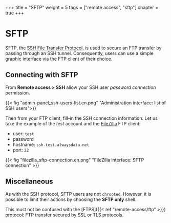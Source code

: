+++
title = "SFTP"
weight = 5
tags = ["remote access", "sftp"]
chapter = true
+++

# SFTP

SFTP, the [SSH File Transfer Protocol](https://en.wikipedia.org/wiki/SSH_File_Transfer_Protocol), is used to secure an FTP transfer by passing through an SSH tunnel. Consequently, users can use a simple graphic interface via the FTP client of their choice.

## Connecting with SFTP

From **Remote access > SSH** allow your SSH user *password connection* permission.

{{< fig "admin-panel_ssh-users-list.en.png" "Administration interface: list of SSH users">}}

Then from your FTP client, fill-in the SSH connection information. Let us take the example of the *test* account and the [FileZilla](https://filezilla-project.org/) FTP client:

  - user: `test`
  - password
  - hostname: `ssh-test.alwaysdata.net`
  - port: `22`

{{< fig "filezilla_sftp-connection.en.png" "FileZilla interface: SFTP connection" >}}

## Miscellaneous

As with the SSH protocol, SFTP users are not `chrooted`. However, it is possible to limit their actions by choosing the **SFTP only** shell.

This must not be confused with the [FTPS]({{< ref "remote-access/ftp" >}}) protocol: FTP transfer secured by SSL or TLS protocols.
